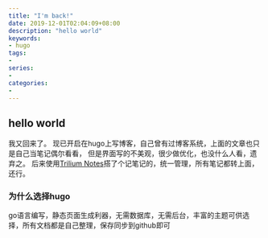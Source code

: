 ```yaml
---
title: "I'm back!"
date: 2019-12-01T02:04:09+08:00
description: "hello world"
keywords:
- hugo
tags:
-
series:
-
categories:
-
---
```


## hello world

我又回来了。
现已开启在hugo上写博客，自己曾有过博客系统，上面的文章也只是自己当笔记偶尔看看，
但是界面写的不美观，很少做优化，也没什么人看，遗弃之。
后来使用[Trilium Notes](https://github.com/zadam/trilium)搭了个记笔记的，统一管理，所有笔记都转上面，还行。

### 为什么选择hugo

go语言编写，静态页面生成利器，无需数据库，无需后台，丰富的主题可供选择，所有文档都是自己整理，保存同步到github即可
